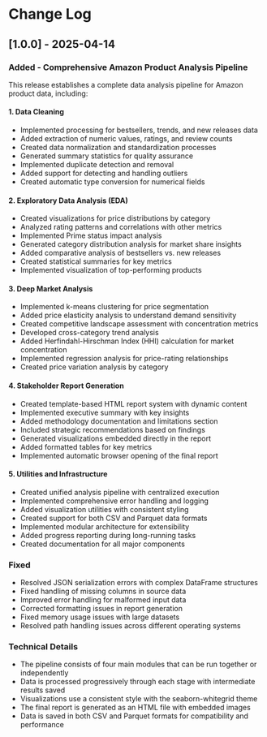 # Change Log

## [1.0.0] - 2025-04-14

### Added - Comprehensive Amazon Product Analysis Pipeline

This release establishes a complete data analysis pipeline for Amazon product data, including:

#### 1. Data Cleaning
- Implemented processing for bestsellers, trends, and new releases data
- Added extraction of numeric values, ratings, and review counts
- Created data normalization and standardization processes
- Generated summary statistics for quality assurance
- Implemented duplicate detection and removal
- Added support for detecting and handling outliers
- Created automatic type conversion for numerical fields

#### 2. Exploratory Data Analysis (EDA)
- Created visualizations for price distributions by category
- Analyzed rating patterns and correlations with other metrics
- Implemented Prime status impact analysis
- Generated category distribution analysis for market share insights
- Added comparative analysis of bestsellers vs. new releases
- Created statistical summaries for key metrics
- Implemented visualization of top-performing products

#### 3. Deep Market Analysis
- Implemented k-means clustering for price segmentation
- Added price elasticity analysis to understand demand sensitivity
- Created competitive landscape assessment with concentration metrics
- Developed cross-category trend analysis
- Added Herfindahl-Hirschman Index (HHI) calculation for market concentration
- Implemented regression analysis for price-rating relationships
- Created price variation analysis by category

#### 4. Stakeholder Report Generation
- Created template-based HTML report system with dynamic content
- Implemented executive summary with key insights
- Added methodology documentation and limitations section
- Included strategic recommendations based on findings
- Generated visualizations embedded directly in the report
- Added formatted tables for key metrics
- Implemented automatic browser opening of the final report

#### 5. Utilities and Infrastructure
- Created unified analysis pipeline with centralized execution
- Implemented comprehensive error handling and logging
- Added visualization utilities with consistent styling
- Created support for both CSV and Parquet data formats
- Implemented modular architecture for extensibility
- Added progress reporting during long-running tasks
- Created documentation for all major components

### Fixed
- Resolved JSON serialization errors with complex DataFrame structures
- Fixed handling of missing columns in source data
- Improved error handling for malformed input data
- Corrected formatting issues in report generation
- Fixed memory usage issues with large datasets
- Resolved path handling issues across different operating systems

### Technical Details
- The pipeline consists of four main modules that can be run together or independently
- Data is processed progressively through each stage with intermediate results saved
- Visualizations use a consistent style with the seaborn-whitegrid theme
- The final report is generated as an HTML file with embedded images
- Data is saved in both CSV and Parquet formats for compatibility and performance 